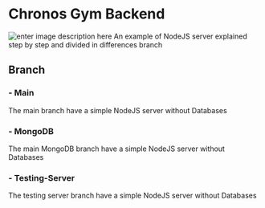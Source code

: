 # Chronos Gym Backend
![enter image description here](https://images.unsplash.com/photo-1517836357463-d25dfeac3438?ixlib=rb-1.2.1&ixid=MnwxMjA3fDB8MHxwaG90by1wYWdlfHx8fGVufDB8fHx8&auto=format&fit=crop&w=1170&q=80)
An example of NodeJS server explained step by step and divided in differences branch

## Branch
### - Main
The main branch have a simple NodeJS server without Databases

### - MongoDB
The main MongoDB branch have a simple NodeJS server without Databases

### - Testing-Server
The testing server branch have a simple NodeJS server without Databases